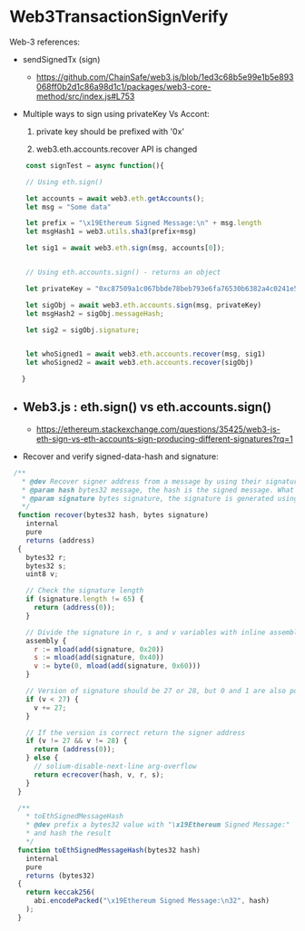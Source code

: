 # Web3TransactionSignVerify


Web-3 references:

- sendSignedTx (sign)
  
  - https://github.com/ChainSafe/web3.js/blob/1ed3c68b5e99e1b5e893068ff0b2d1c86a98d1c1/packages/web3-core-method/src/index.js#L753

- Multiple ways to sign using privateKey Vs Accont:

   1. private key should be prefixed with '0x'

   2. web3.eth.accounts.recover API is changed

```js
    const signTest = async function(){

    // Using eth.sign()

    let accounts = await web3.eth.getAccounts();
    let msg = "Some data"

    let prefix = "\x19Ethereum Signed Message:\n" + msg.length
    let msgHash1 = web3.utils.sha3(prefix+msg)

    let sig1 = await web3.eth.sign(msg, accounts[0]);


    // Using eth.accounts.sign() - returns an object

    let privateKey = "0xc87509a1c067bbde78beb793e6fa76530b6382a4c0241e5e4a9ec0a0f44dc0d3"

    let sigObj = await web3.eth.accounts.sign(msg, privateKey)
    let msgHash2 = sigObj.messageHash;

    let sig2 = sigObj.signature;


    let whoSigned1 = await web3.eth.accounts.recover(msg, sig1)
    let whoSigned2 = await web3.eth.accounts.recover(sigObj)

   }
```


- Web3.js : eth.sign() vs eth.accounts.sign()
  - 
  - https://ethereum.stackexchange.com/questions/35425/web3-js-eth-sign-vs-eth-accounts-sign-producing-different-signatures?rq=1


- Recover and verify signed-data-hash and signature:
 
```js
 /**
   * @dev Recover signer address from a message by using their signature
   * @param hash bytes32 message, the hash is the signed message. What is recovered is the signer address.
   * @param signature bytes signature, the signature is generated using web3.eth.sign()
   */
  function recover(bytes32 hash, bytes signature)
    internal
    pure
    returns (address)
  {
    bytes32 r;
    bytes32 s;
    uint8 v;

    // Check the signature length
    if (signature.length != 65) {
      return (address(0));
    }

    // Divide the signature in r, s and v variables with inline assembly.
    assembly {
      r := mload(add(signature, 0x20))
      s := mload(add(signature, 0x40))
      v := byte(0, mload(add(signature, 0x60)))
    }

    // Version of signature should be 27 or 28, but 0 and 1 are also possible versions
    if (v < 27) {
      v += 27;
    }

    // If the version is correct return the signer address
    if (v != 27 && v != 28) {
      return (address(0));
    } else {
      // solium-disable-next-line arg-overflow
      return ecrecover(hash, v, r, s);
    }
  }

  /**
    * toEthSignedMessageHash
    * @dev prefix a bytes32 value with "\x19Ethereum Signed Message:"
    * and hash the result
    */
  function toEthSignedMessageHash(bytes32 hash)
    internal
    pure
    returns (bytes32)
  {
    return keccak256(
      abi.encodePacked("\x19Ethereum Signed Message:\n32", hash)
    );
  }  
```



